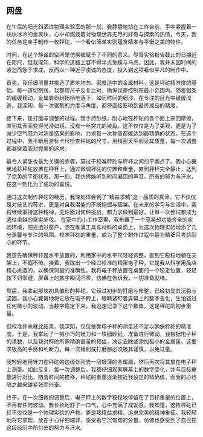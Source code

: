 ## 网盘
在午后的阳光斜洒进物理实验室的那一刻，我静静地站在工作台前，手中紧握着一块块冰冷的金属块，心中却燃烧着对物理世界无尽的好奇与探索的热情。今天，我的任务是亲手制作一枚秤砣，一个看似简单实则蕴含精准与平衡之美的物件。

时间，在这个静谧的空间里仿佛被赋予了不同的意义。尽管实验报告截止的日期近在咫尺，但我深知，科学的道路上容不得半点急躁与马虎。因此，我并未因时间的紧迫而急于求成，反而以一种近乎虔诚的态度，投入到这项看似平凡的制作中。

首先，我仔细测量并挑选了质地均匀、密度适中的金属材料，这是秤砣精准度的基础。每一道切割线，我都用尺子反复比对，确保误差控制在最小范围内。随着锯条的缓缓移动，金属屑纷纷扬扬地落下，如同时间的细沙，在专注的目光中缓缓流逝。我深知，每一次锯割的力度与角度，都将直接影响到最终成品的精度。

接下来，是打磨与调整的过程。我手持砂纸，耐心地在秤砣的各个面上来回摩擦，直到其表面变得光滑如镜，没有一丝突兀的棱角。这不仅仅是为了美观，更是为了减少空气阻力对测量结果的影响，力求每一次称量都能达到最精确的状态。在这个过程中，我不断用游标卡尺检查秤砣的尺寸，用精密天平验证其质量，每一次调整都凝聚着我对完美的追求。

最令人紧张也最为关键的步骤，莫过于校准秤砣与秤杆之间的平衡点了。我小心翼翼地将秤砣放置在秤杆上，通过微调秤砣的位置和重量，直到秤杆完全静止，达到了完美的平衡状态。那一刻，我仿佛能听到时间凝固的声音，所有的努力与汗水，在这一刻化为了成功的喜悦。

通过这次制作秤砣的经历，我深刻体会到了“精益求精”这一品质的真谛。它不仅仅是对技艺的苛求，更是对自我潜能的不断挖掘与超越。在未来的学习与生活中，我将继续秉持这种精神，无论面对何种挑战，都力求做到最好，让每一次尝试都成为通往卓越的坚实步伐。
在家中的小工作室里，我布置了一个简易却功能齐全的实验环境，阳光透过窗户，洒在堆满工具与材料的桌面上，为这次物理实验增添了几分温馨与专注的氛围。校准秤砣的重量，成为了整个制作过程中最为精细且考验耐心的环节。

我首先确保秤杆是水平放置的，利用家中的水平尺轻轻调整，直到它稳稳地躺在支架上，不偏不倚。接着，我取出一个经过校准的精密电子秤，它是我从科学用品店精心挑选的，以确保测量的准确性。我将电子秤放置在桌面的一个稳定位置，轻轻按下归零键，屏幕上的数字瞬间归零，仿佛在告诉我，一切准备就绪。

然后，我拿起那块初具雏形的秤砣，它经过初步的打磨与修整，已经初显其沉稳与坚固。我小心翼翼地将它放在电子秤上，眼睛紧盯着屏幕上的数字变化，生怕错过任何微小的波动。当数字稳定下来，我迅速记录下这个数值，这是秤砣的初步重量。

但校准并未就此结束。我深知，仅仅依靠电子秤的测量还不足以确保秤砣的精准度。于是，我拿起了一把小巧的锉刀和一块细砂纸，准备进行微调。我根据电子秤的读数，以及我对秤砣所需精确重量的预估，决定去除或添加极小的金属量。这要求极高的手感和判断力，每一次锉削或打磨都必须极其谨慎，以免过量。

我轻轻地用锉刀在秤砣的边缘处刮去一层极薄的金属屑，然后再次将其放在电子秤上测量。如此反复，每一次调整后，我都仔细观察屏幕上的数字变化，并与目标重量进行对比。随着时间的推移，秤砣的重量逐渐接近我设定的精确值，而我的心也随之越来越紧张而兴奋。

终于，在一次细微的调整后，电子秤上的数字稳稳地停留在了目标重量的位置上，不再有任何波动。我长长地舒了一口气，心中充满了成就感。我知道，这枚秤砣已经不仅仅是一个物理实验的产物，更是我精益求精、追求完美的精神象征。我轻轻地将它拿起，放在手心仔细端详，感受着它沉甸甸的分量，仿佛也感受到了自己在这段经历中所付出的努力与汗水。
